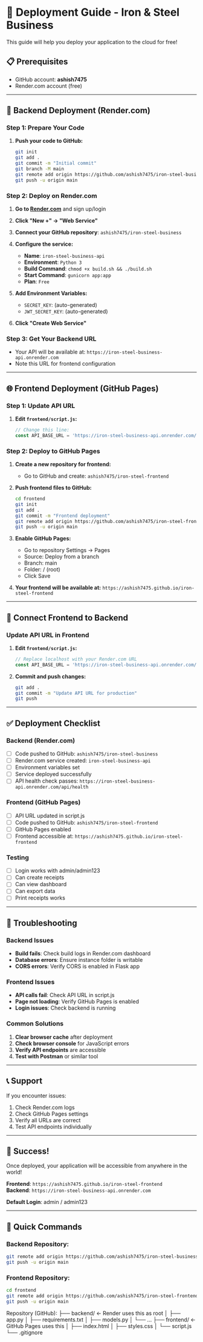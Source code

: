 # 🚀 Deployment Guide - Iron & Steel Business

This guide will help you deploy your application to the cloud for free!

## 📋 Prerequisites
- GitHub account: **ashish7475**
- Render.com account (free)

---

## 🔧 Backend Deployment (Render.com)

### Step 1: Prepare Your Code
1. **Push your code to GitHub:**
   ```bash
   git init
   git add .
   git commit -m "Initial commit"
   git branch -M main
   git remote add origin https://github.com/ashish7475/iron-steel-business.git
   git push -u origin main
   ```

### Step 2: Deploy on Render.com
1. **Go to [Render.com](https://render.com)** and sign up/login
2. **Click "New +" → "Web Service"**
3. **Connect your GitHub repository**: `ashish7475/iron-steel-business`
4. **Configure the service:**
   - **Name**: `iron-steel-business-api`
   - **Environment**: `Python 3`
   - **Build Command**: `chmod +x build.sh && ./build.sh`
   - **Start Command**: `gunicorn app:app`
   - **Plan**: `Free`

5. **Add Environment Variables:**
   - `SECRET_KEY`: (auto-generated)
   - `JWT_SECRET_KEY`: (auto-generated)

6. **Click "Create Web Service"**

### Step 3: Get Your Backend URL
- Your API will be available at: `https://iron-steel-business-api.onrender.com`
- Note this URL for frontend configuration

---

## 🌐 Frontend Deployment (GitHub Pages)

### Step 1: Update API URL
1. **Edit `frontend/script.js`:**
   ```javascript
   // Change this line:
   const API_BASE_URL = 'https://iron-steel-business-api.onrender.com/api';
   ```

### Step 2: Deploy to GitHub Pages
1. **Create a new repository for frontend:**
   - Go to GitHub and create: `ashish7475/iron-steel-frontend`

2. **Push frontend files to GitHub:**
   ```bash
   cd frontend
   git init
   git add .
   git commit -m "Frontend deployment"
   git remote add origin https://github.com/ashish7475/iron-steel-frontend.git
   git push -u origin main
   ```

3. **Enable GitHub Pages:**
   - Go to repository Settings → Pages
   - Source: Deploy from a branch
   - Branch: main
   - Folder: / (root)
   - Click Save

4. **Your frontend will be available at:**
   `https://ashish7475.github.io/iron-steel-frontend`

---

## 🔗 Connect Frontend to Backend

### Update API URL in Frontend
1. **Edit `frontend/script.js`:**
   ```javascript
   // Replace localhost with your Render.com URL
   const API_BASE_URL = 'https://iron-steel-business-api.onrender.com/api';
   ```

2. **Commit and push changes:**
   ```bash
   git add .
   git commit -m "Update API URL for production"
   git push
   ```

---

## ✅ Deployment Checklist

### Backend (Render.com)
- [ ] Code pushed to GitHub: `ashish7475/iron-steel-business`
- [ ] Render.com service created: `iron-steel-business-api`
- [ ] Environment variables set
- [ ] Service deployed successfully
- [ ] API health check passes: `https://iron-steel-business-api.onrender.com/api/health`

### Frontend (GitHub Pages)
- [ ] API URL updated in script.js
- [ ] Code pushed to GitHub: `ashish7475/iron-steel-frontend`
- [ ] GitHub Pages enabled
- [ ] Frontend accessible at: `https://ashish7475.github.io/iron-steel-frontend`

### Testing
- [ ] Login works with admin/admin123
- [ ] Can create receipts
- [ ] Can view dashboard
- [ ] Can export data
- [ ] Print receipts works

---

## 🔧 Troubleshooting

### Backend Issues
- **Build fails**: Check build logs in Render.com dashboard
- **Database errors**: Ensure instance folder is writable
- **CORS errors**: Verify CORS is enabled in Flask app

### Frontend Issues
- **API calls fail**: Check API URL in script.js
- **Page not loading**: Verify GitHub Pages is enabled
- **Login issues**: Check backend is running

### Common Solutions
1. **Clear browser cache** after deployment
2. **Check browser console** for JavaScript errors
3. **Verify API endpoints** are accessible
4. **Test with Postman** or similar tool

---

## 📞 Support

If you encounter issues:
1. Check Render.com logs
2. Check GitHub Pages settings
3. Verify all URLs are correct
4. Test API endpoints individually

---

## 🎉 Success!

Once deployed, your application will be accessible from anywhere in the world!

**Frontend**: `https://ashish7475.github.io/iron-steel-frontend`  
**Backend**: `https://iron-steel-business-api.onrender.com`

**Default Login**: admin / admin123

---

## 🚀 Quick Commands

### Backend Repository:
```bash
git remote add origin https://github.com/ashish7475/iron-steel-business.git
git push -u origin main
```

### Frontend Repository:
```bash
cd frontend
git remote add origin https://github.com/ashish7475/iron-steel-frontend.git
git push -u origin main
```

Repository (GitHub):
├── backend/          ← Render uses this as root
│   ├── app.py
│   ├── requirements.txt
│   ├── models.py
│   └── ...
├── frontend/         ← GitHub Pages uses this
│   ├── index.html
│   ├── styles.css
│   └── script.js
└── .gitignore 
